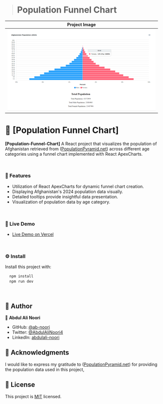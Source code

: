 > # Population Funnel Chart

<div align="center">

| Project Image |
| ----------------------------------------------------------------------------------------------------------------------- |
| <img alt="Finance-Tracker login" src="src/assets/funnelchart.PNG" width="auto"/> |

</div>

# 📖 [Population Funnel Chart] <a name="about-project"></a>

**[Population-Funnel-Chart]** A React project that visualizes the population of Afghanistan retrieved from ([PopulationPyramid.net](https://www.populationpyramid.net/afghanistan/2024/)) across different age categories using a funnel chart implemented with React ApexCharts.

<br/>

### 🔆 Features

- Utilization of React ApexCharts for dynamic funnel chart creation.
- Displaying Afghanistan's 2024 population data visually.
- Detailed tooltips provide insightful data presentation.
- Visualization of population data by age category.

<br/>

### 🚀 Live Demo
 - [Live Demo on Vercel](https://populationfunnelchart.vercel.app/)

<br/>

### ⚙ Install

Install this project with:

```sh
  npm install
  npm run dev
```

<br/>

## 👥 Author <a name="authors"></a>

👤 **Abdul Ali Noori**

- GitHub: [@ab-noori](https://github.com/ab-noori)
- Twitter: [@AbdulAliNoori4](https://twitter.com/AbdulAliNoori4)
- LinkedIn: [abdulali-noori](https://www.linkedin.com/in/abdulali-noori)

  
## 🙏 Acknowledgments
I would like to express my gratitude to ([PopulationPyramid.net](https://www.populationpyramid.net/afghanistan/2024/)) for providing the population data used in this project,

## 📝 License <a name="license"></a>

This project is [MIT](./LICENSE) licensed.



